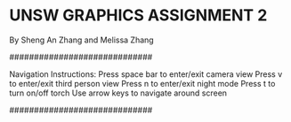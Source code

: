 # UNSW GRAPHICS ASSIGNMENT 2
By Sheng An Zhang and Melissa Zhang

#############################

Navigation Instructions: 
Press space bar to enter/exit camera view
Press v to enter/exit third person view
Press n to enter/exit night mode
Press t to turn on/off torch
Use arrow keys to navigate around screen

#############################
